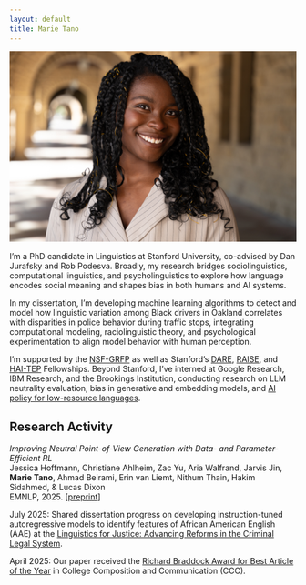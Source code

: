 ```yaml
---
layout: default
title: Marie Tano
---
```

<img class="profile-picture" src="imgs/me.jpg">

I’m a PhD candidate in Linguistics at Stanford University, co-advised by Dan Jurafsky and Rob Podesva. Broadly, my research bridges sociolinguistics, computational linguistics, and psycholinguistics to explore how language encodes social meaning and shapes bias in both humans and AI systems.

In my dissertation, I’m developing machine learning algorithms to detect and model how linguistic variation among Black drivers in Oakland correlates with disparities in police behavior during traffic stops, integrating computational modeling, raciolinguistic theory, and psychological experimentation to align model behavior with human perception.

I’m supported by the [NSF-GRFP](https://www.pomona.edu/news/2023/05/03-eleven-pomona-college-students-and-alumni-awarded-nsf-graduate-research-fellowships) as well as Stanford’s [DARE]([https://linguistics.stanford.edu/news/tano-awarded-dare-fellowship](https://vpge.stanford.edu/fellowships-funding/dare/fellows/2025)), [RAISE](https://vpge.stanford.edu/fellowships-funding/raise/fellows/2023), and [HAI-TEP](https://hai.stanford.edu/policy/student-opportunities/tech-ethics-policy-fellowships) Fellowships. Beyond Stanford, I’ve interned at Google Research, IBM Research, and the Brookings Institution, conducting research on LLM neutrality evaluation, bias in generative and embedding models, and [AI policy for low-resource languages](https://www.brookings.edu/articles/closing-the-gap-a-call-for-more-inclusive-language-technologies/).

## Research Activity
*Improving Neutral Point-of-View Generation with Data- and Parameter-Efficient RL*<br>
Jessica Hoffmann, Christiane Ahlheim, Zac Yu, Aria Walfrand, Jarvis Jin, **Marie Tano**, Ahmad Beirami, Erin van Liemt, Nithum Thain, Hakim Sidahmed, \& Lucas Dixon<br>
EMNLP, 2025. [[preprint](https://arxiv.org/abs/2503.03654)]

July 2025: Shared dissertation progress on developing instruction-tuned autoregressive models to identify features of African American English (AAE) at the [Linguistics for Justice: Advancing Reforms in the Criminal Legal System](https://sites.google.com/view/linguisticsforjustice).

April 2025: Our paper received the [Richard Braddock Award for Best Article of the Year](https://cccc.ncte.org/cccc/awards/braddock) in College Composition and Communication (CCC).
